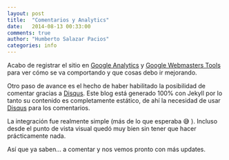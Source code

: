 ```yaml
---
layout: post
title:  "Comentarios y Analytics"
date:   2014-08-13 00:33:00
comments: true
author: "Humberto Salazar Pacios"
categories: info
---
```


Acabo de registrar el sitio en [Google Analytics][ga] y [Google Webmasters Tools][gwt] para ver cómo se va comportando y que cosas debo ir mejorando.

<!--more-->

Otro paso de avance es el hecho de haber habilitado la posibilidad de comentar gracias a [Disqus][disqus]. Este blog está generado 100% con Jekyll por lo tanto su contenido es completamente estático, de ahí la necesidad de usar [Disqus][disqus] para los comentarios.

La integración fue realmente simple (más de lo que esperaba :sweat_smile: ). Incluso desde el punto de vista visual quedó muy bien sin tener que hacer prácticamente nada.

Así que ya saben... a comentar y nos vemos pronto con más updates.

[ga]: http://www.google.com/analytics/
[gwt]: https://www.google.com/webmasters/tools/home?hl=es
[disqus]: https://www.disqus.com/